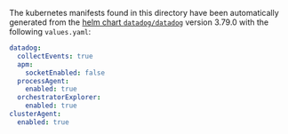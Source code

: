 The kubernetes manifests found in this directory have been automatically generated
from the [helm chart `datadog/datadog`](https://github.com/DataDog/helm-charts/tree/master/charts/datadog)
version 3.79.0 with the following `values.yaml`:

```yaml
datadog:
  collectEvents: true
  apm:
    socketEnabled: false
  processAgent:
    enabled: true
  orchestratorExplorer:
    enabled: true
clusterAgent:
  enabled: true
```
